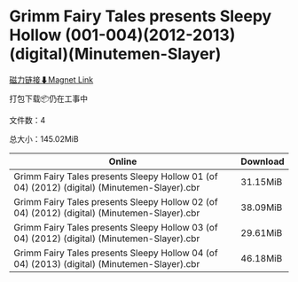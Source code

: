 # Grimm Fairy Tales presents Sleepy Hollow (001-004)(2012-2013)(digital)(Minutemen-Slayer)

[磁力链接⬇Magnet Link](magnet:?xt=urn:btih:0be90d3b644d10d0c466fb178fe28b600d1e9b30&dn=Grimm%20Fairy%20Tales%20presents%20Sleepy%20Hollow%20%28001-004%29%282012-2013%29%28digital%29%28Minutemen-Slayer%29)

打包下载📦仍在工事中

文件数：4

总大小：145.02MiB

Online | Download
--- | ---
Grimm Fairy Tales presents Sleepy Hollow 01 (of 04) (2012) (digital) (Minutemen-Slayer).cbr | 31.15MiB
Grimm Fairy Tales presents Sleepy Hollow 02 (of 04) (2012) (digital) (Minutemen-Slayer).cbr | 38.09MiB
Grimm Fairy Tales presents Sleepy Hollow 03 (of 04) (2012) (digital) (Minutemen-Slayer).cbr | 29.61MiB
Grimm Fairy Tales presents Sleepy Hollow 04 (of 04) (2013) (digital) (Minutemen-Slayer).cbr | 46.18MiB